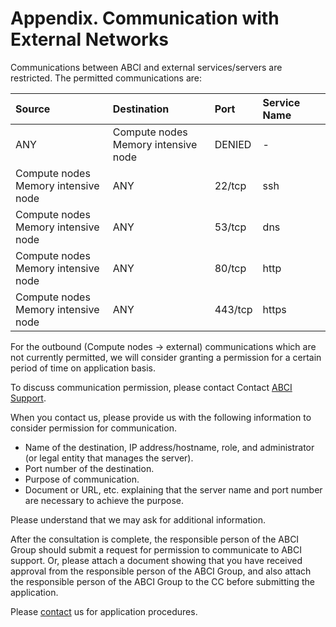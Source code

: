 # Appendix. Communication with External Networks

Communications between ABCI and external services/servers are restricted. The permitted communications are:

| Source | Destination | Port | Service Name |
|:--|:--|:--|:--|
| ANY | Compute nodes<br>Memory intensive node | DENIED | - |
| Compute nodes<br>Memory intensive node | ANY | 22/tcp | ssh |
| Compute nodes<br>Memory intensive node | ANY | 53/tcp | dns |
| Compute nodes<br>Memory intensive node | ANY | 80/tcp | http |
| Compute nodes<br>Memory intensive node | ANY | 443/tcp | https |

For the outbound (Compute nodes -> external) communications which are not currently permitted, we will consider granting a permission for a certain period of time on application basis.

To discuss communication permission, please contact Contact [ABCI Support](../contact.md).

When you contact us, please provide us with the following information to consider permission for communication.

* Name of the destination, IP address/hostname, role, and administrator (or legal entity that manages the server).
* Port number of the destination.
* Purpose of communication.
* Document or URL, etc. explaining that the server name and port number are necessary to achieve the purpose.

Please understand that we may ask for additional information.

After the consultation is complete, the responsible person of the ABCI Group should submit a request for permission to communicate to ABCI support. Or, please attach a document showing that you have received approval from the responsible person of the ABCI Group, and also attach the responsible person of the ABCI Group to the CC before submitting the application. <br>

Please [contact](../contact.md) us for application procedures. 
